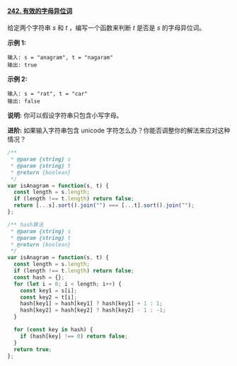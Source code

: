 #### [242. 有效的字母异位词](https://leetcode-cn.com/problems/valid-anagram/)

给定两个字符串 _s_ 和 _t_ ，编写一个函数来判断 _t_ 是否是 _s_ 的字母异位词。

**示例 1:**

```
输入: s = "anagram", t = "nagaram"
输出: true
```

**示例 2:**

```
输入: s = "rat", t = "car"
输出: false
```

**说明:**
你可以假设字符串只包含小写字母。

**进阶:**
如果输入字符串包含 unicode 字符怎么办？你能否调整你的解法来应对这种情况？

```js
/**
 * @param {string} s
 * @param {string} t
 * @return {boolean}
 */
var isAnagram = function(s, t) {
  const length = s.length;
  if (length !== t.length) return false;
  return [...s].sort().join("") === [...t].sort().join("");
};

/** hash算法
 * @param {string} s
 * @param {string} t
 * @return {boolean}
 */
var isAnagram = function(s, t) {
  const length = s.length;
  if (length !== t.length) return false;
  const hash = {};
  for (let i = 0; i < length; i++) {
    const key1 = s[i];
    const key2 = t[i];
    hash[key1] = hash[key1] ? hash[key1] + 1 : 1;
    hash[key2] = hash[key2] ? hash[key2] - 1 : -1;
  }

  for (const key in hash) {
    if (hash[key] !== 0) return false;
  }
  return true;
};
```
